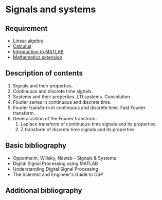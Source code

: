 # Signals and systems

## Requirement

- [Linear algebra](../block1/linear_algebra.md)
- [Calculus](../block1/calculus.md)
- [Introduction to MATLAB](../block1/introduction_to_matlab.md)
- [Mathematics extension](../block2/mathematics_extension.md)

## Description of contents

1. Signals and their properties.
2. Continuous and discrete time signals.
3. Systems and their properties. LTI systems. Convolution.
4. Fourier series in continuous and discrete time.
5. Fourier transform in continuous and discrete time. Fast Fourier transform.
6. Generalization of the Fourier transform:
    1. Laplace transform of continuous-time signals and its properties.
    2. Z transform of discrete time signals and its properties.

## Basic bibliography

- Oppenheim, Willsky, Nawab - Signals & Systems
- Digital Signal Processing using MATLAB
- Understanding Digital Signal Processing
- The Scientist and Engineer's Guide to DSP

## Additional bibliography
